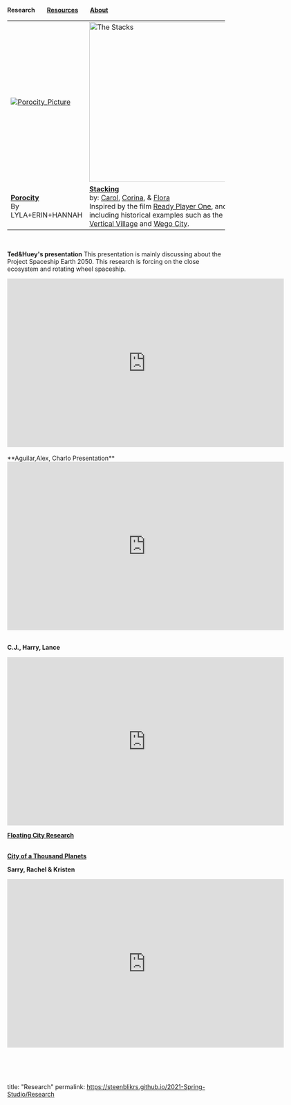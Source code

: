 **Research** &nbsp; &nbsp; &nbsp;        **[Resources](https://steenblikrs.github.io/2021-Spring-Studio/Resources)**  &nbsp; &nbsp; &nbsp;    **[About](https://steenblikrs.github.io/2021-Spring-Studio/About)**
<table>
  <tr>
    <td><a href="https://steenblikrs.github.io/2021-Spring-Studio/Research/Porocity">
         <img alt="Porocity_Picture" src="https://raw.githubusercontent.com/steenblikrs/2021-Spring-Studio/gh-pages/Research/Porocity/cover_picture.jpg"></a>
      </td>
    <td><a href="https://steenblikrs.github.io/2021-Spring-Studio/Research/Stacking">
         <img alt="The Stacks" src="https://raw.githubusercontent.com/steenblikrs/2021-Spring-Studio/gh-pages/Research/Stacking/rpo-c.jpg" width="370"></a>
      </td>
    <td><a href="https://steenblikrs.github.io/2021-Spring-Studio/Research/Folating">
         <img alt="Floating_Picture" src="https://raw.githubusercontent.com/steenblikrs/2021-Spring-Studio/gh-pages/Research/Floating/sky city.jpg"width='370'></a>
         </td>
   
  </tr>
  <tr>
    <td><strong><a href="https://steenblikrs.github.io/2021-Spring-Studio/Research/Porocity/">Porocity</a></strong>  <br/>By LYLA+ERIN+HANNAH
    </td>
    <td><strong><a href="https://steenblikrs.github.io/2021-Spring-Studio/Research/Stacking">Stacking</a></strong><br/>    
by: <a href="https://steenblikrs.github.io/2021-Spring-Studio/students/Carol/index">Carol</a>, <a href="https://steenblikrs.github.io/2021-Spring-Studio/students/Corina/index">Corina</a>, & <a href="https://steenblikrs.github.io/2021-Spring-Studio/students/Flora/index">Flora</a><br/>
Inspired by the film <a href="https://en.wikipedia.org/wiki/Ready_Player_One_(film)">Ready Player One</a>, and including historical examples such as the <a href="https://www.mvrdv.nl/projects/13/vertical-village">Vertical Village</a> and <a href="https://thewhyfactory.com/project/wego-tailor-made-housing">Wego City</a>.
    <td><strong><a href="https://steenblikrs.github.io/2021-Spring-Studio/Research/Floating/index">Floating</a></strong>  <br/>By <a href="https://steenblikrs.github.io/2021-Spring-Studio/students/Sarry/index">Sarry</a>, 
    <a href="https://steenblikrs.github.io/2021-Spring-Studio/students/Rachel/index">Rachel</a>, 
    <a href="https://steenblikrs.github.io/2021-Spring-Studio/students/Kristen/index">Kristen</a>, 
    <br>Inspired by the theory of <a href="https://thewhyfactory.com/news/what-if-we-could-fly-sky-city-presentation/">the Sky City</a>, and <a herf="https://starwars.fandom.com/wiki/Cloud_City">the Cloud City</a>, in the movie Star War.
    </td>
</tr>
</table>



<br/>

**Ted&Huey's presentation**
This presentation is mainly discussing about the Project Spaceship Earth 2050. This research is forcing on the close ecosystem and rotating wheel spaceship.
<iframe src="https://docs.google.com/presentation/d/e/2PACX-1vQcREzO3Unwooob4wOOWULBMHdu9ISg40RN_Ja8kDPWDl1vGB7p2SM9oktqH7vg3w/embed?start=true&loop=true&delayms=3000" frameborder="0" width="640" height="389" allowfullscreen="true" mozallowfullscreen="true" webkitallowfullscreen="true"></iframe>
<br/>
<br/>
**Aguilar,Alex, Charlo Presentation**
<iframe src="https://docs.google.com/presentation/d/e/2PACX-1vQsfU6xS-13yQrhrR1UdioB8MmfH_x7gfnlLSA1BVwYjdOjl4uQs7rWfIZjiQGEpGmGBHHjdyCqX6UQ/embed?start=true&loop=true&delayms=3000" frameborder="0" width="640" height="389" allowfullscreen="true" mozallowfullscreen="true" webkitallowfullscreen="true"></iframe>
<br/>
<br/>

**C.J., Harry, Lance**
<iframe src="https://docs.google.com/presentation/d/e/2PACX-1vRNjG565_2GiMWgezXsS_V67huWbOUbBTyfnys6IYD4OlH0Qn7mI8iZMBs5I7zN5w/embed?start=true&loop=true&delayms=3000" frameborder="0" width="640" height="389" allowfullscreen="true" mozallowfullscreen="true" webkitallowfullscreen="true"></iframe>


**[Floating City Research](https://steenblikrs.github.io/2021-Spring-Studio/Research/Floating/index)**
<br/><br/>

**[City of a Thousand Planets](https://steenblikrs.github.io/2021-Spring-Studio/Research/station/index)**

**Sarry, Rachel & Kristen**
<iframe src="https://docs.google.com/presentation/d/e/2PACX-1vSzEnd_1Qs4XGA-FVxjUqBsPlSviJQpEMSKxr9TZrf3d1Gi8y2jqZajfXJ4VxVUyRqg-kUmcXclKQ1Z/embed?slide=id.gc2a0d064d3_2_82embed?start=true&loop=true&delayms=3000" frameborder="0" width="640" height="389" allowfullscreen="true" mozallowfullscreen="true" webkitallowfullscreen="true"></iframe>

 <br/>
 <br/>
 <br/>
 <br/>
 <br/>




























title: "Research"
permalink: https://steenblikrs.github.io/2021-Spring-Studio/Research
